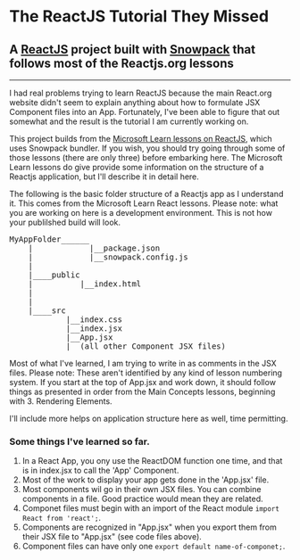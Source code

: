 <h1>The ReactJS Tutorial They Missed</h1>

<h2>A <a href="https://reactjs.org/docs/hello-world.html">ReactJS</a> project built with <a href="https://www.snowpack.dev/tutorials/react">Snowpack</a> that follows most of the Reactjs.org lessons</h2>
<hr />
<p>I had real problems trying to learn ReactJS because the main React.org website didn't seem to explain 
anything about how to formulate JSX Component files into an App. Fortunately, I've been able to figure that out 
somewhat and the result is the tutorial I am currently working on.</p>

<p>This project builds from the <a href="https://docs.microsoft.com/en-us/learn/paths/react/">Microsoft Learn lessons on ReactJS</a>, which uses Snowpack bundler.  If you wish, you should try going through some of those lessons (there are only three) before embarking here. The Microsoft Learn lessons do give provide some information on the structure of a Reactjs application, but I'll describe it in detail here.</p>

<p>The following is the basic folder structure of a Reactjs app as I understand it.  This comes from the Microsoft Learn React lessons.  Please note: what you are working on here is a development environment.  This is not how your publilshed build will look.</p>


<pre>MyAppFolder______
    |            |__package.json
    |            |__snowpack.config.js
    |
    |____public
    |          |__index.html
    |
    |
    |____src
            |__index.css
            |__index.jsx
            |__App.jsx
            |__(all other Component JSX files)</pre>

<p>Most of what I've learned, I am trying to write in as comments in the JSX files. Please note: These aren't identified by any kind of lesson numbering system.  If you start at the top of App.jsx and work down, it should follow things as presented in order from the <bold>Main Concepts</bold> lessons, beginning with <bold>3. Rendering Elements</bold>.</p>

<p>I'll include more helps on application structure here as well, time permitting.</p>

<h3>Some things I've learned so far.</h3>

<ol>
<li>In a React App, you ony use the ReactDOM function one time, and that is in index.jsx to call the 'App' Component.</li>
<li>Most of the work to display your app gets done in the 'App.jsx' file. </li>
<li>Most components wil go in their own JSX files.  You can combine components in a file. Good practice would mean they are related.</li>
<li>Componet files must begin with an import of the React module <code>import React from 'react';</code>. </li>
<li>Components are recognized in "App.jsx" when you export them from their JSX file to "App.jsx" (see code files above).</li>
<li>Component files can have only one <code>export default name-of-componet;</code>.</li>
</ol>
